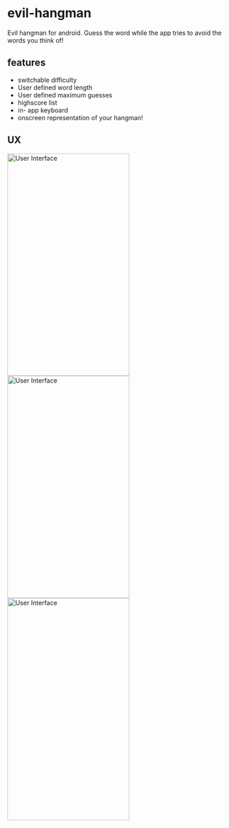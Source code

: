 # evil-hangman
Evil hangman for android. Guess the word while the app tries to avoid the words you think of!

features
--------
- switchable difficulty
- User defined word length
- User defined maximum guesses
- highscore list
- in- app keyboard
- onscreen representation of your hangman!

UX
--
<img src="http://i.imgur.com/yZFbYLk.jpg" alt="User Interface" height="500" width="275">
<span><img src="http://i.imgur.com/zPyIO92.jpg" alt="User Interface" height="500" width="275"></span>
<span><img src="http://i.imgur.com/zooxeN2.jpg" alt="User Interface" height="500" width="275"></span>
